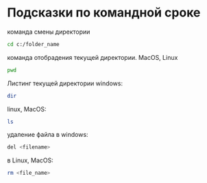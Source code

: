 # Подсказки по командной сроке

команда смены директории
```sh
cd c:/folder_name
```

команда отобрадения текущей директории. MacOS, Linux
```sh
pwd
```

Листинг текущей директории
windows:
```sh
dir
```
linux, MacOS:
```sh
ls
```

удаление файла в windows:
```sh
del <filename>
```
в Linux, MacOS:
```sh
rm <file_name>
```